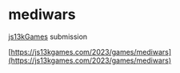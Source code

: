 # mediwars

[js13kGames](https://js13kgames.com/) submission

[https://js13kgames.com/2023/games/mediwars](https://js13kgames.com/2023/games/mediwars)
